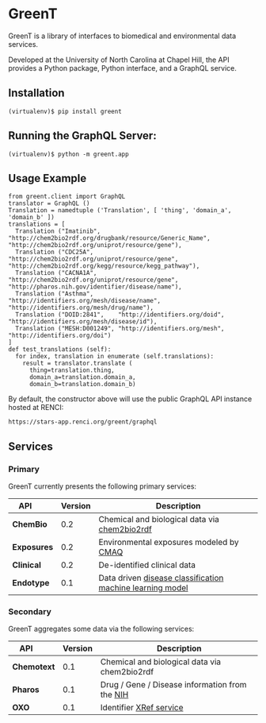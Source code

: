 # GreenT

GreenT is a library of interfaces to biomedical and environmental data services.

Developed at the University of North Carolina at Chapel Hill, the API provides a Python package, Python interface, and a GraphQL service.

## Installation

```
(virtualenv)$ pip install greent
```

## Running the GraphQL Server:
```
(virtualenv)$ python -m greent.app
```

## Usage Example

```
from greent.client import GraphQL
translator = GraphQL ()    
Translation = namedtuple ('Translation', [ 'thing', 'domain_a', 'domain_b' ])
translations = [
  Translation ("Imatinib",     "http://chem2bio2rdf.org/drugbank/resource/Generic_Name", "http://chem2bio2rdf.org/uniprot/resource/gene"),      
  Translation ("CDC25A",       "http://chem2bio2rdf.org/uniprot/resource/gene",          "http://chem2bio2rdf.org/kegg/resource/kegg_pathway"), 
  Translation ("CACNA1A",      "http://chem2bio2rdf.org/uniprot/resource/gene",          "http://pharos.nih.gov/identifier/disease/name"),      
  Translation ("Asthma",       "http://identifiers.org/mesh/disease/name",               "http://identifiers.org/mesh/drug/name"),              
  Translation ("DOID:2841",    "http://identifiers.org/doid",                            "http://identifiers.org/mesh/disease/id"),             
  Translation ("MESH:D001249", "http://identifiers.org/mesh",                            "http://identifiers.org/doi")
]
def test_translations (self):
  for index, translation in enumerate (self.translations):
    result = translator.translate (
      thing=translation.thing,
      domain_a=translation.domain_a,
      domain_b=translation.domain_b)
```

By default, the constructor above will use the public GraphQL API instance hosted at RENCI: 
```
https://stars-app.renci.org/greent/graphql
```

## Services

### Primary

GreenT currently presents the following primary services:

| **API**       | Version |   Description                                               |
| --------------|---------|-------------------------------------------------------------|
| **ChemBio**   | 0.2     | Chemical and biological data via [chem2bio2rdf](http://stars-blazegraph.renci.org/blazegraph/#query)               |
| **Exposures** | 0.2     | Environmental exposures modeled by [CMAQ](https://exposures.renci.org/v1/ui/#/default)   |
| **Clinical**  | 0.2     | De-identified clinical data                                 |
| **Endotype**  | 0.1     | Data driven [disease classification machine learning model](https://endotypes.renci.org/v1/ui/)   |

### Secondary

GreenT aggregates some data via the following services:

| **API**       | Version |   Description                                               |
| --------------|---------|-------------------------------------------------------------|
| **Chemotext** | 0.1     | Chemical and biological data via chem2bio2rdf               |
| **Pharos**    | 0.1     | Drug / Gene / Disease information from the [NIH](https://pharos.nih.gov/idg/api)  |
| **OXO**       | 0.1     | Identifier [XRef service](https://www.ebi.ac.uk/spot/oxo/)  |
